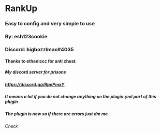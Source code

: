 # RankUp

### Easy to config and very simple to use

### By: esh123cookie

### Discord: bigbozzlmao#4035

#### Thanks to ethaniccc for anti cheat.

##### My discord server for prisons
##### https://discord.gg/RpePmxY
##### It means a lot if you do not change anything on the plugin.yml part of this plugin 
##### The plugin is new so if there are errors just dm me

###### Check
